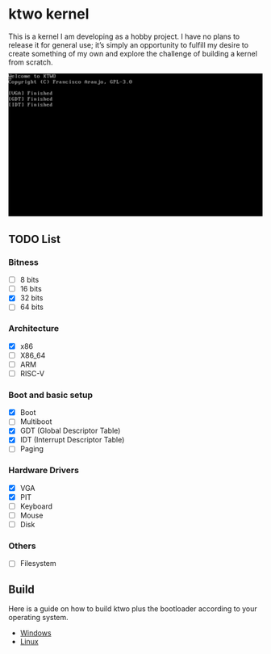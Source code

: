 # ktwo kernel

This is a kernel I am developing as a hobby project. I have no plans to release it for general use; it’s simply an opportunity to fulfill my desire to create something of my own and explore the challenge of building a kernel from scratch.

<div align="center">
  <img src=".github/Demo.png" />
</div>

## TODO List

### Bitness
- [ ]  8 bits
- [ ] 16 bits
- [X] 32 bits
- [ ] 64 bits

### Architecture
- [X] x86
- [ ] X86_64
- [ ] ARM
- [ ] RISC-V

### Boot and basic setup
- [X] Boot
- [ ] Multiboot
- [X] GDT (Global Descriptor Table)
- [X] IDT (Interrupt Descriptor Table)
- [ ] Paging 

### Hardware Drivers
- [X] VGA
- [X] PIT
- [ ] Keyboard
- [ ] Mouse
- [ ] Disk

### Others
- [ ] Filesystem

## Build
Here is a guide on how to build ktwo plus the bootloader according to your operating system.

- [Windows](docs/setup/windows.md)
- [Linux](docs/setup/linux.md)

